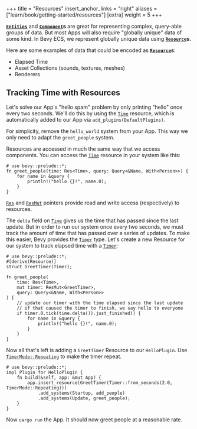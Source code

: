 +++
title = "Resources"
insert_anchor_links = "right"
aliases = ["learn/book/getting-started/resources"]
[extra]
weight = 5
+++

**[`Entities`]** and **[`Component`]s** are great for representing complex, query-able groups of data. But most Apps will also require "globally unique" data of some kind. In Bevy ECS, we represent globally unique data using **[`Resource`]s**.

Here are some examples of data that could be encoded as **[`Resource`]s**:

* Elapsed Time
* Asset Collections (sounds, textures, meshes)
* Renderers

[`Entities`]: https://docs.rs/bevy/latest/bevy/ecs/entity/struct.Entity.html
[`Component`]: https://docs.rs/bevy/latest/bevy/ecs/component/trait.Component.html
[`Resource`]: https://docs.rs/bevy/latest/bevy/ecs/system/trait.Resource.html

## Tracking Time with Resources

Let's solve our App's "hello spam" problem by only printing "hello" once every two seconds. We'll do this by using the [`Time`] resource, which is automatically added to our App via `add_plugins(DefaultPlugins)`.

For simplicity, remove the `hello_world` system from your App. This way we only need to adapt the `greet_people` system.

Resources are accessed in much the same way that we access components. You can access the [`Time`] resource in your system like this:

```rs,hide_lines=1
# use bevy::prelude::*;
fn greet_people(time: Res<Time>, query: Query<&Name, With<Person>>) {
    for name in &query {
        println!("hello {}!", name.0);
    }
}
```

[`Res`] and [`ResMut`] pointers provide read and write access (respectively) to resources.

The `delta` field on [`Time`] gives us the time that has passed since the last update. But in order to run our system once every two seconds, we must track the amount of time that has passed over a series of updates. To make this easier, Bevy provides the [`Timer`] type. Let's create a new Resource for our system to track elapsed time with a [`Timer`]:

```rs,hide_lines=1
# use bevy::prelude::*;
#[derive(Resource)]
struct GreetTimer(Timer);

fn greet_people(
    time: Res<Time>,
    mut timer: ResMut<GreetTimer>,
    query: Query<&Name, With<Person>>
) {
    // update our timer with the time elapsed since the last update
    // if that caused the timer to finish, we say hello to everyone
    if timer.0.tick(time.delta()).just_finished() {
        for name in &query {
            println!("hello {}!", name.0);
        }
    }
}
```

Now all that's left is adding a `GreetTimer` Resource to our `HelloPlugin`. Use [`TimerMode::Repeating`] to make the timer repeat.

```rs,hide_lines=1
# use bevy::prelude::*;
impl Plugin for HelloPlugin {
    fn build(&self, app: &mut App) {
        app.insert_resource(GreetTimer(Timer::from_seconds(2.0, TimerMode::Repeating)))
            .add_systems(Startup, add_people)
            .add_systems(Update, greet_people);
    }
}
```

Now `cargo run` the App. It should now greet people at a reasonable rate.

[`Time`]: https://docs.rs/bevy_time/latest/bevy_time/struct.Time.html
[`Timer`]: https://docs.rs/bevy/latest/bevy/time/struct.Timer.html
[`Res`]: https://docs.rs/bevy/latest/bevy/ecs/system/struct.Res.html
[`ResMut`]: https://docs.rs/bevy/latest/bevy/ecs/system/struct.ResMut.html
[`TimerMode::Repeating`]: https://docs.rs/bevy/latest/bevy/time/enum.TimerMode.html#variant.Repeating
